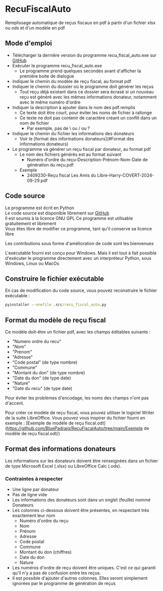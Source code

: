 # RecuFiscalAuto
Remplissage automatique de reçus fiscaux en pdf à partir d'un fichier xlsx ou ods et d'un modèle en pdf

## Mode d'emploi

* Télécharger la dernière version du programme recu_fiscal_auto.exe sur [GitHub](https://github.com/BluePadraig/RecuFiscalAuto/)
* Exécuter le programme recu_fiscal_auto.exe
  * Le programme prend quelques secondes avant d'afficher la première boite de dialogue 
* Indiquer le chemin du modèle de reçu fiscal, au format pdf
* Indiquer le chemin du dossier où le programme doit générer les reçus
  * Tout reçu déjà existant dans ce dossier sera écrasé si un nouveau reçu est généré avec les mêmes informations donateur, notamment avec le même numéro d'ordre
* Indiquer la description à ajouter dans le nom des pdf remplis
  * Ce texte doit être court, pour éviter les noms de fichier à rallonge
  * Ce texte ne doit pas contenir de caractère créant un conflit dans un nom de fichier
    * Par exemple, pas de \ ou / ou ?
* Indiquer le chemin du fichier les informations des donateurs
  * Voir le [format des informations donateurs](#Format des informations donateurs)
* Le programme va générer un reçu fiscal par donateur, au format pdf
  * Le nom des fichiers générés est au format suivant
    * Numéro d'ordre du reçu-Description-Prénom-Nom-Date de génération du reçu.pdf
  * Exemple
    * 2409230-Reçu fiscal Les Amis du Libre-Harry-COVERT-2024-09-29.pdf

## Code source

Le programme est écrit en Python  
Le code source est disponible librement sur [GitHub](https://github.com/BluePadraig/RecuFiscalAuto/)  
Il est soumis à la licence GNU GPL
Ce programme est utilisable gratuitement et librement  
Vous êtes libre de modifier ce programme, tant qu'il conserve sa licence libre

Les contributions sous forme d'amélioration de code sont les bienvenues

L'exécutable fourni est conçu pour Windows.
Mais il est tout à fait possible d'exécuter le programme directement avec un interpréteur Python, sous Windows, Linux ou MacOs

## Construire le fichier exécutable

En cas de modification du code source, vous pouvez reconstruire le fichier exécutable : 
```cmd
pyinstaller --onefile .src/recu_fiscal_auto.py
```

## Format du modèle de reçu fiscal

Ce modèle doit-être un fichier pdf, avec les champs éditables suivants :

* "Numero ordre du recu"
* "Nom"
* "Prenom"
* "Adresse"
* "Code postal" (de type nombre)
* "Commune"
* "Montant du don" (de type nombre)
* "Date du don" (de type date)
* "Nature"
* "Date du recu" (de type date)

Pour éviter les problèmes d'encodage, les noms des champs n'ont pas d'accent.

Pour créer ce modèle de reçu fiscal, vous pouvez utiliser le logiciel Writer de la suite LibreOffice.
Vous pouvez vous inspirer du fichier fourni en exemple : [Exemple de modèle de reçu fiscal.odt](https://github.com/BluePadraig/RecuFiscalAuto/tree/main/Exemple de modèle de reçu fiscal.odt/)

## Format des informations donateurs

Les informations sur les donateurs doivent être renseignées dans un fichier de type Microsoft Excel (.xlsx) ou LibreOffice Calc (.ods).

### Contraintes à respecter 

* Une ligne par donateur
* Pas de ligne vide
* Les informations des donateurs sont dans un onglet (feuille) nommé Donateurs
* Les colonnes ci-dessous doivent être présentes, en respectant très exactement leur nom
  * Numéro d'ordre du reçu
  * Nom	
  * Prénom	
  * Adresse	
  * Code postal	
  * Commune
  * Montant du don (chiffres)
  * Date du don	
  * Nature
* Les numéros d'ordre de reçu doivent être uniques. C'est ce qui garanti qu'il n'y a pas de confusion entre les reçus. 
* Il est possible d'ajouter d'autres colonnes. Elles seront simplement ignorées par le programme de génération de reçus